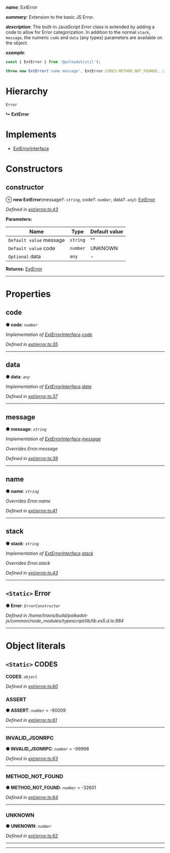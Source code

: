 

*__name__*: ExtError

*__summary__*: Extension to the basic JS Error.

*__description__*: The built-in JavaScript Error class is extended by adding a code to allow for Error categorization. In addition to the normal `stack`, `message`, the numeric `code` and `data` (any types) parameters are available on the object.

*__example__*:   

```javascript
const { ExtError } from '@polkadot/util');

throw new ExtError('some message', ExtError.CODES.METHOD_NOT_FOUND); // => error.code = -32601
```

# Hierarchy

 `Error`

**↳ ExtError**

# Implements

* [ExtErrorInterface](../interfaces/_types_.exterrorinterface.md)

# Constructors

<a id="constructor"></a>

##  constructor

⊕ **new ExtError**(message?: *`string`*, code?: *`number`*, data?: *`any`*): [ExtError](_ext_error_.exterror.md)

*Defined in [ext/error.ts:43](https://github.com/polkadot-js/common/blob/d916ca1/packages/util/src/ext/error.ts#L43)*

**Parameters:**

| Name | Type | Default value |
| ------ | ------ | ------ |
| `Default value` message | `string` | &quot;&quot; |
| `Default value` code | `number` |  UNKNOWN |
| `Optional` data | `any` | - |

**Returns:** [ExtError](_ext_error_.exterror.md)

___

# Properties

<a id="code"></a>

##  code

**● code**: *`number`*

*Implementation of [ExtErrorInterface](../interfaces/_types_.exterrorinterface.md).[code](../interfaces/_types_.exterrorinterface.md#code)*

*Defined in [ext/error.ts:35](https://github.com/polkadot-js/common/blob/d916ca1/packages/util/src/ext/error.ts#L35)*

___
<a id="data"></a>

##  data

**● data**: *`any`*

*Implementation of [ExtErrorInterface](../interfaces/_types_.exterrorinterface.md).[data](../interfaces/_types_.exterrorinterface.md#data)*

*Defined in [ext/error.ts:37](https://github.com/polkadot-js/common/blob/d916ca1/packages/util/src/ext/error.ts#L37)*

___
<a id="message"></a>

##  message

**● message**: *`string`*

*Implementation of [ExtErrorInterface](../interfaces/_types_.exterrorinterface.md).[message](../interfaces/_types_.exterrorinterface.md#message)*

*Overrides Error.message*

*Defined in [ext/error.ts:39](https://github.com/polkadot-js/common/blob/d916ca1/packages/util/src/ext/error.ts#L39)*

___
<a id="name"></a>

##  name

**● name**: *`string`*

*Overrides Error.name*

*Defined in [ext/error.ts:41](https://github.com/polkadot-js/common/blob/d916ca1/packages/util/src/ext/error.ts#L41)*

___
<a id="stack"></a>

##  stack

**● stack**: *`string`*

*Implementation of [ExtErrorInterface](../interfaces/_types_.exterrorinterface.md).[stack](../interfaces/_types_.exterrorinterface.md#stack)*

*Overrides Error.stack*

*Defined in [ext/error.ts:43](https://github.com/polkadot-js/common/blob/d916ca1/packages/util/src/ext/error.ts#L43)*

___
<a id="error"></a>

## `<Static>` Error

**● Error**: *`ErrorConstructor`*

*Defined in /home/travis/build/polkadot-js/common/node_modules/typescript/lib/lib.es5.d.ts:984*

___

# Object literals

<a id="codes"></a>

## `<Static>` CODES

**CODES**: *`object`*

*Defined in [ext/error.ts:60](https://github.com/polkadot-js/common/blob/d916ca1/packages/util/src/ext/error.ts#L60)*

<a id="codes.assert"></a>

###  ASSERT

**● ASSERT**: *`number`* =  -90009

*Defined in [ext/error.ts:61](https://github.com/polkadot-js/common/blob/d916ca1/packages/util/src/ext/error.ts#L61)*

___
<a id="codes.invalid_jsonrpc"></a>

###  INVALID_JSONRPC

**● INVALID_JSONRPC**: *`number`* =  -99998

*Defined in [ext/error.ts:63](https://github.com/polkadot-js/common/blob/d916ca1/packages/util/src/ext/error.ts#L63)*

___
<a id="codes.method_not_found"></a>

###  METHOD_NOT_FOUND

**● METHOD_NOT_FOUND**: *`number`* =  -32601

*Defined in [ext/error.ts:64](https://github.com/polkadot-js/common/blob/d916ca1/packages/util/src/ext/error.ts#L64)*

___
<a id="codes.unknown"></a>

###  UNKNOWN

**● UNKNOWN**: *`number`*

*Defined in [ext/error.ts:62](https://github.com/polkadot-js/common/blob/d916ca1/packages/util/src/ext/error.ts#L62)*

___

___

